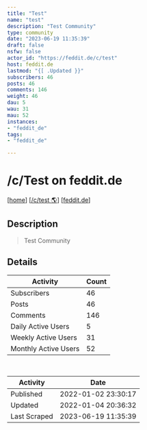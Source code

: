```yaml
---
title: "Test" 
name: "test"
description: "Test Community"
type: community
date: "2023-06-19 11:35:39"
draft: false
nsfw: false
actor_id: "https://feddit.de/c/test"
host: feddit.de
lastmod: "{[ .Updated }}"
subscribers: 46
posts: 46
comments: 146
weight: 46
dau: 5
wau: 31
mau: 52
instances:
- "feddit_de"
tags: 
- "feddit_de"

---
```


# /c/Test on feddit.de

[[home](/)]
[[/c/test 🌎](https://feddit.de/c/test)]
[[feddit.de](/instances/feddit_de)]


## Description 

<blockquote class="description">
Test Community
</blockquote>


## Details

| Activity | Count  |
|----------------------|---|
| Subscribers          | 46 |
| Posts                | 46  |
| Comments             | 146  |
| Daily Active Users   | 5  |
| Weekly Active Users  | 31  |
| Monthly Active Users | 52  |

<br>

| Activity | Date |
|----------------------|---|
| Published            | 2022-01-02 23:30:17 |
| Updated              | 2022-01-04 20:36:32 |
| Last Scraped         | 2023-06-19 11:35:39 |
